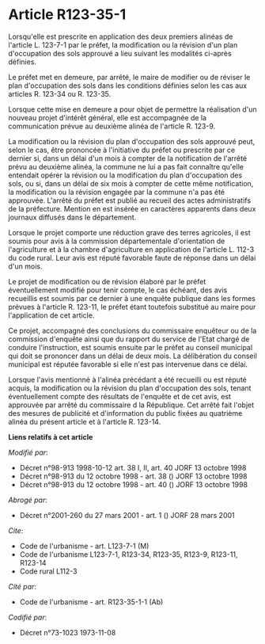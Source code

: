 # Article R123-35-1

Lorsqu'elle est prescrite en application des deux premiers alinéas de l'article L. 123-7-1 par le préfet, la modification ou
la révision d'un plan d'occupation des sols approuvé a lieu suivant les modalités ci-après définies.

Le préfet met en demeure, par arrêté, le maire de modifier ou de réviser le plan d'occupation des sols dans les conditions
définies selon les cas aux articles R. 123-34 ou R. 123-35.

Lorsque cette mise en demeure a pour objet de permettre la réalisation d'un nouveau projet d'intérêt général, elle est
accompagnée de la communication prévue au deuxième alinéa de l'article R. 123-9.

La modification ou la révision du plan d'occupation des sols approuvé peut, selon le cas, être prononcée à l'initiative du
préfet ou prescrite par ce dernier si, dans un délai d'un mois à compter de la notification de l'arrêté prévu au deuxième
alinéa, la commune ne lui a pas fait connaître qu'elle entendait opérer la révision ou la modification du plan d'occupation
des sols, ou si, dans un délai de six mois à compter de cette même notification, la modification ou la révision engagée par
la commune n'a pas été approuvée. L'arrêté du préfet est publié au recueil des actes administratifs de la préfecture. Mention
en est insérée en caractères apparents dans deux journaux diffusés dans le département.

Lorsque le projet comporte une réduction grave des terres agricoles, il est soumis pour avis à la commission départementale
d'orientation de l'agriculture et à la chambre d'agriculture en application de l'article L. 112-3 du code rural. Leur avis
est réputé favorable faute de réponse dans un délai d'un mois.

Le projet de modification ou de révision élaboré par le préfet éventuellement modifié pour tenir compte, le cas échéant, des
avis recueillis est soumis par ce dernier à une enquête publique dans les formes prévues à l'article R. 123-11, le préfet
étant toutefois substitué au maire pour l'application de cet article.

Ce projet, accompagné des conclusions du commissaire enquêteur ou de la commission d'enquête ainsi que du rapport du service
de l'Etat chargé de conduire l'instruction, est soumis ensuite par le préfet au conseil municipal qui doit se prononcer dans
un délai de deux mois. La délibération du conseil municipal est réputée favorable si elle n'est pas intervenue dans ce délai.

Lorsque l'avis mentionné à l'alinéa précédant a été recueilli ou est réputé acquis, la modification ou la révision du plan
d'occupation des sols, tenant éventuellement compte des résultats de l'enquête et de cet avis, est approuvée par arrêté du
commissaire d la République. Cet arrêté fait l'objet des mesures de publicité et d'information du public fixées au quatrième
alinéa du présent article et à l'article R. 123-14.

**Liens relatifs à cet article**

_Modifié par_:

  - Décret n°98-913 1998-10-12 art. 38 I, II, art. 40 JORF 13 octobre 1998
  - Décret n°98-913 du 12 octobre 1998 - art. 38 () JORF 13 octobre 1998
  - Décret n°98-913 du 12 octobre 1998 - art. 40 () JORF 13 octobre 1998

_Abrogé par_:

  - Décret n°2001-260 du 27 mars 2001 - art. 1 () JORF 28 mars 2001

_Cite_:

  - Code de l'urbanisme - art. L123-7-1 (M)
  - Code de l'urbanisme L123-7-1, R123-34, R123-35, R123-9, R123-11, R123-14
  - Code rural L112-3

_Cité par_:

  - Code de l'urbanisme - art. R123-35-1-1 (Ab)

_Codifié par_:

  - Décret n°73-1023 1973-11-08

